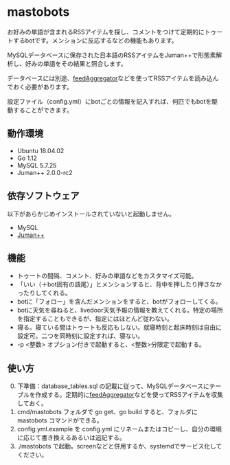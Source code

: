 # mastobots

お好みの単語が含まれるRSSアイテムを探し、コメントをつけて定期的にトゥートするbotです。メンションに反応するなどの機能もあります。

MySQLデータベースに保存された日本語のRSSアイテムをJuman++で形態素解析し、好みの単語をその結果と照合します。

データベースには別途、[feedAggregator](https://blog.crazynewworld.net/2018/10/29/323/)などを使ってRSSアイテムを読み込んでおく必要があります。

設定ファイル（config.yml）にbotごとの情報を記入すれば、何匹でもbotを駆動することができます。

## 動作環境
+ Ubuntu 18.04.02
+ Go 1.12
+ MySQL 5.7.25
+ Juman++ 2.0.0-rc2

## 依存ソフトウェア
以下があらかじめインストールされていないと起動しません。
+ MySQL
+ [Juman++](http://nlp.ist.i.kyoto-u.ac.jp/index.php?JUMAN++)

## 機能
+ トゥートの間隔、コメント、好みの単語などをカスタマイズ可能。
+ 「いい（＋bot固有の語尾）」とメンションすると、背中を押したり押さなかったりしてくれる。
+ botに「フォロー」を含んだメンションをすると、botがフォローしてくる。
+ botに天気を尋ねると、livedoor天気予報の情報を教えてくれる。特定の場所を指定することもできるが、指定にはほとんど従わない。
+ 寝る。寝ている間はトゥートも反応もしない。就寝時刻と起床時刻は自由に設定可。二つを同時刻に設定すれば、寝ない。
+ -p <整数> オプション付きで起動すると、<整数>分限定で起動する。

## 使い方
0. 下準備：database_tables.sql の記載に従って、MySQLデータベースにテーブルを作成する。定期的に[feedAggregator](https://blog.crazynewworld.net/2018/10/29/323/)などを使ってRSSアイテムを収集しておく。
1. cmd/mastobots フォルダで go get、go build すると、フォルダに mastobots コマンドができる。
2. config.yml.example を config.yml にリネームまたはコピーし、自分の環境に応じて書き換えるあるいは追記する。
3. ./mastobots で起動。screenなどと併用するか、systemdでサービス化してください。
